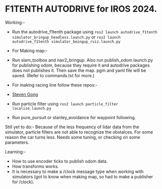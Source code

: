 # F1TENTH AUTODRIVE for IROS 2024.
Working:- 

 - Run the autodrive_f1tenth package using
`ros2 launch autodrive_f1tenth simulator_bringup_headless.launch.py`
or
`ros2 launch autodrive_f1tenth simulator_beingup_rviz.launch.py`

 - For Making map:- 
  - Run slam_toolbox and nav2_bringup. Also run publish_odom.launch.py for publishing odom, because they require it and autodrive packages does not publishes it. Then save the map. pgm and yaml file will be saved. (Refer to commands.txt for more.)

 - For making racing line follow these repos:- 
  - [Steven Gong](https://github.com/CL2-UWaterloo/f1tenth_ws/tree/main?tab=readme-ov-file)
 - Run particle filter using `ros2 launch particle_filter localize.launch.py`
 - Run pure_pursuit or stanley_avoidance for waypoint following.

Still yet to do:- 
Because of the less frequency of lidar data from the simulator, particle filters are not able to recognize the obstalces.
For some reason the car turns less. Needs some tuning, or checking on some parameters.

Learning:- 
 - How to use encoder ticks to publish odom data.
 - How transforms works.
 - It is necessary to make a /clock message type when working with simulators (got to know when making map, so had to make a publisher for /clock).